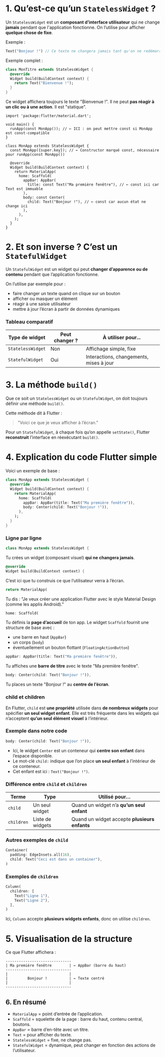 

# 1. Qu’est-ce qu’un `StatelessWidget` ?

Un `StatelessWidget` est un **composant d’interface utilisateur** qui ne change **jamais** pendant que l'application fonctionne. On l’utilise pour afficher **quelque chose de fixe**.

Exemple :

```dart
Text("Bonjour !") // Ce texte ne changera jamais tant qu'on ne redémarre pas l'appli.
```

Exemple complet :

```dart
class MonTitre extends StatelessWidget {
  @override
  Widget build(BuildContext context) {
    return Text("Bienvenue !");
  }
}
```

Ce widget affichera toujours le texte "Bienvenue !". Il ne peut **pas réagir à un clic ou à une action**. Il est "statique".


```
import 'package:flutter/material.dart';

void main() {
  runApp(const MonApp()); // ← ICI : on peut mettre const si MonApp est const-compatible
}

class MonApp extends StatelessWidget {
  const MonApp({super.key}); // ← Constructor marqué const, nécessaire pour runApp(const MonApp())

  @override
  Widget build(BuildContext context) {
    return MaterialApp(
      home: Scaffold(
        appBar: AppBar(
          title: const Text("Ma première fenêtre"), // ← const ici car Text est immuable
        ),
        body: const Center(
          child: Text("Bonjour !"), // ← const car aucun état ne change ici
        ),
      ),
    );
  }
}
```


# 2. Et son inverse ? C’est un `StatefulWidget`

Un `StatefulWidget` est un widget qui peut **changer d’apparence ou de contenu** pendant que l’application fonctionne.

On l’utilise par exemple pour :

* faire changer un texte quand on clique sur un bouton
* afficher ou masquer un élément
* réagir à une saisie utilisateur
* mettre à jour l’écran à partir de données dynamiques



### Tableau comparatif

| Type de widget    | Peut changer ? | À utiliser pour...                      |
| ----------------- | -------------- | --------------------------------------- |
| `StatelessWidget` | Non            | Affichage simple, fixe                  |
| `StatefulWidget`  | Oui            | Interactions, changements, mises à jour |


# 3. La méthode `build()`

Que ce soit un `StatelessWidget` ou un `StatefulWidget`, on doit toujours définir une méthode `build()`.

Cette méthode dit à Flutter :

> "Voici ce que je veux afficher à l’écran."

Pour un `StatefulWidget`, à chaque fois qu’on appelle `setState()`, Flutter **reconstruit** l’interface en réexécutant `build()`.



# 4. Explication du code Flutter simple

Voici un exemple de base :

```dart
class MonApp extends StatelessWidget {
  @override
  Widget build(BuildContext context) {
    return MaterialApp(
      home: Scaffold(
        appBar: AppBar(title: Text("Ma première fenêtre")),
        body: Center(child: Text("Bonjour !")),
      ),
    );
  }
}
```

### Ligne par ligne

```dart
class MonApp extends StatelessWidget {
```

Tu crées un widget (composant visuel) **qui ne changera jamais**.

```dart
@override
Widget build(BuildContext context) {
```

C’est ici que tu construis ce que l’utilisateur verra à l’écran.

```dart
return MaterialApp(
```

Tu dis : "Je veux créer une application Flutter avec le style Material Design (comme les applis Android)."

```dart
home: Scaffold(
```

Tu définis la **page d’accueil** de ton app. Le widget `Scaffold` fournit une structure de base avec :

* une barre en haut (`AppBar`)
* un corps (`body`)
* éventuellement un bouton flottant (`FloatingActionButton`)

```dart
appBar: AppBar(title: Text("Ma première fenêtre")),
```

Tu affiches une **barre de titre** avec le texte "Ma première fenêtre".

```dart
body: Center(child: Text("Bonjour !")),
```

Tu places un texte "Bonjour !" au **centre de l’écran**.


###  child et children

En Flutter, `child` est **une propriété** utilisée dans **de nombreux widgets** pour spécifier **un seul widget enfant**. Elle est très fréquente dans les widgets qui n’acceptent **qu’un seul élément visuel** à l’intérieur.



###  Exemple dans notre code

```dart
body: Center(child: Text("Bonjour !")),
```

* Ici, le widget `Center` est un conteneur qui **centre son enfant** dans l’espace disponible.
* Le mot-clé `child:` indique que l’on place **un seul enfant** à l’intérieur de ce conteneur.
* Cet enfant est ici : `Text("Bonjour !")`.



###  Différence entre `child` et `children`

| Terme      | Type             | Utilisé pour…                                 |
| ---------- | ---------------- | --------------------------------------------- |
| `child`    | Un seul widget   | Quand un widget n’a **qu’un seul enfant**     |
| `children` | Liste de widgets | Quand un widget accepte **plusieurs enfants** |



### Autres exemples de `child`

```dart
Container(
  padding: EdgeInsets.all(16),
  child: Text("Ceci est dans un container"),
)
```



###  Exemples de `children`

```dart
Column(
  children: [
    Text("Ligne 1"),
    Text("Ligne 2"),
  ],
)
```

Ici, `Column` accepte **plusieurs widgets enfants**, donc on utilise `children`.





# 5. Visualisation de la structure

Ce que Flutter affichera :

```
------------------------------
| Ma première fenêtre        | ← AppBar (barre du haut)
------------------------------
|                            |
|         Bonjour !          | ← Texte centré
|                            |
------------------------------
```






## 6. En résumé

* `MaterialApp` = point d’entrée de l’application.
* `Scaffold` = squelette de la page : barre du haut, contenu central, boutons.
* `AppBar` = barre d’en-tête avec un titre.
* `Text` = pour afficher du texte.
* `StatelessWidget` = fixe, ne change pas.
* `StatefulWidget` = dynamique, peut changer en fonction des actions de l’utilisateur.



